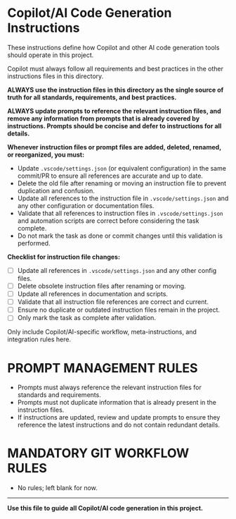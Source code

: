 

# Copilot/AI Code Generation Instructions

These instructions define how Copilot and other AI code generation tools should operate in this project.


Copilot must always follow all requirements and best practices in the other instructions files in this directory.

**ALWAYS use the instruction files in this directory as the single source of truth for all standards, requirements, and best practices.**

**ALWAYS update prompts to reference the relevant instruction files, and remove any information from prompts that is already covered by instructions. Prompts should be concise and defer to instructions for all details.**



**Whenever instruction files or prompt files are added, deleted, renamed, or reorganized, you must:**
- Update `.vscode/settings.json` (or equivalent configuration) in the same commit/PR to ensure all references are accurate and up to date.
- Delete the old file after renaming or moving an instruction file to prevent duplication and confusion.
- Update all references to the instruction file in `.vscode/settings.json` and any other configuration or documentation files.
- Validate that all references to instruction files in `.vscode/settings.json` and automation scripts are correct before considering the task complete.
- Do not mark the task as done or commit changes until this validation is performed.

**Checklist for instruction file changes:**
- [ ] Update all references in `.vscode/settings.json` and any other config files.
- [ ] Delete obsolete instruction files after renaming or moving.
- [ ] Update all references in documentation and scripts.
- [ ] Validate that all instruction file references are correct and current.
- [ ] Ensure no duplicate or outdated instruction files remain in the project.
- [ ] Only mark the task as complete after validation.

Only include Copilot/AI-specific workflow, meta-instructions, and integration rules here.

# PROMPT MANAGEMENT RULES
- Prompts must always reference the relevant instruction files for standards and requirements.
- Prompts must not duplicate information that is already present in the instruction files.
- If instructions are updated, review and update prompts to ensure they reference the latest instructions and do not contain redundant details.


# MANDATORY GIT WORKFLOW RULES
- No rules; left blank for now.


---

**Use this file to guide all Copilot/AI code generation in this project.**
